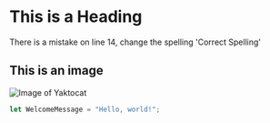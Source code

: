 # This is a Heading

There is a mistake on line 14, change the spelling 'Correct Spelling'

## This is an image

![Image of Yaktocat](https://octodex.github.com/images/yaktocat.png)


``` javascript
let WelcomeMessage = "Hello, world!";
```
